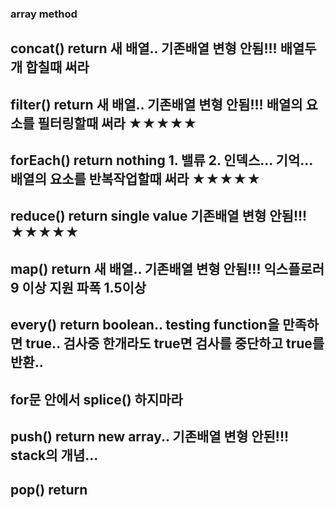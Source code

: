 ### array method

## concat() return 새 배열.. 기존배열 변형 안됨!!! 배열두개 합칠때 써라

## filter() return 새 배열.. 기존배열 변형 안됨!!! 배열의 요소를 필터링할때 써라 ★★★★★

## forEach() return nothing 1. 밸류 2. 인덱스... 기억... 배열의 요소를 반복작업할때 써라 ★★★★★

## reduce() return single value 기존배열 변형 안됨!!! ★★★★★

## map() return 새 배열.. 기존배열 변형 안됨!!! 익스플로러9 이상 지원 파폭 1.5이상

## every() return boolean.. testing function을 만족하면 true.. 검사중 한개라도 true면 검사를 중단하고 true를 반환..

## for문 안에서 splice() 하지마라

## push() return new array.. 기존배열 변형 안된!!! stack의 개념...

## pop() return 
